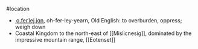#location
* [ˌo.ferˈlej.jɑn](http://ipa-reader.xyz/?text=%CB%8Co.fer%CB%88lej.j%C9%91n&voice=Emma), oh-fer-ley-yearn, Old English: to overburden, oppress; weigh down
* Coastal Kingdom to the north-east of [[Mislicnesig]], dominated by the impressive mountain range, [[Eotenset]]